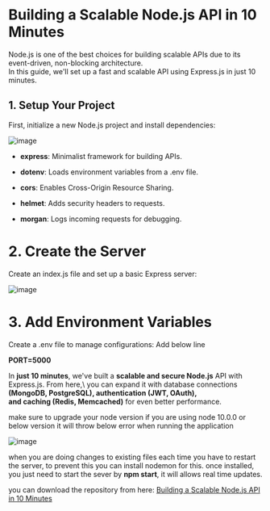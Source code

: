 # Building a Scalable Node.js API in 10 Minutes

Node.js is one of the best choices for building scalable APIs due to its event-driven, non-blocking architecture.\
In this guide, we'll set up a fast and scalable API using Express.js in just 10 minutes.

## 1. Setup Your Project

First, initialize a new Node.js project and install dependencies:

![image](https://github.com/user-attachments/assets/defe390b-be57-42ea-b6d4-70d18bb466ff)

+ **express**: Minimalist framework for building APIs.

+ **dotenv**: Loads environment variables from a .env file.

+ **cors**: Enables Cross-Origin Resource Sharing.

+ **helmet**: Adds security headers to requests.

+ **morgan**: Logs incoming requests for debugging.

# 2. Create the Server

Create an index.js file and set up a basic Express server:

![image](https://github.com/user-attachments/assets/51337b5e-508f-421d-9d5a-0b90853ddeb7)

# 3. Add Environment Variables

Create a .env file to manage configurations:
Add below line

**PORT=5000**

In **just 10 minutes**, we've built a **scalable and secure Node.js** API with Express.js. From here,\ 
you can expand it with database connections **(MongoDB, PostgreSQL), authentication (JWT, OAuth),\
and caching (Redis, Memcached)** for even better performance.

make sure to upgrade your node version if you are using node 10.0.0 or below version it will throw below error when running the application

![image](https://github.com/user-attachments/assets/9fda5bd2-51a7-4c82-bff8-89c6485a1123)

when you are doing changes to existing files each time you have to restart the server, to prevent this you can install nodemon for this.
once installed, you just need to start the sever by 
**npm start**, it will allows real time updates.

you can download the repository from here: [Building a Scalable Node.js API in 10 Minutes]()



